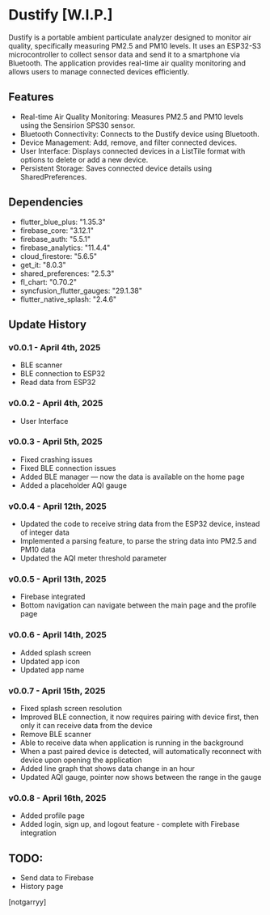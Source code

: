 # Dustify [W.I.P.]
Dustify is a portable ambient particulate analyzer designed to monitor air quality, specifically measuring PM2.5 and PM10 levels. It uses an ESP32-S3 microcontroller to collect sensor data and send it to a smartphone via Bluetooth. The application provides real-time air quality monitoring and allows users to manage connected devices efficiently.

## Features
- Real-time Air Quality Monitoring: Measures PM2.5 and PM10 levels using the Sensirion SPS30 sensor.
- Bluetooth Connectivity: Connects to the Dustify device using Bluetooth.
- Device Management: Add, remove, and filter connected devices.
- User Interface: Displays connected devices in a ListTile format with options to delete or add a new device.
- Persistent Storage: Saves connected device details using SharedPreferences.

## Dependencies
- flutter_blue_plus: "1.35.3"
- firebase_core: "3.12.1"
- firebase_auth: "5.5.1"
- firebase_analytics: "11.4.4"
- cloud_firestore: "5.6.5"
- get_it: "8.0.3"
- shared_preferences: "2.5.3"
- fl_chart: "0.70.2"
- syncfusion_flutter_gauges: "29.1.38"
- flutter_native_splash: "2.4.6"

## Update History
### v0.0.1 - April 4th, 2025 
- BLE scanner
- BLE connection to ESP32
- Read data from ESP32

### v0.0.2 - April 4th, 2025 
- User Interface

### v0.0.3 - April 5th, 2025 
- Fixed crashing issues
- Fixed BLE connection issues
- Added BLE manager — now the data is available on the home page
- Added a placeholder AQI gauge

### v0.0.4 - April 12th, 2025 
- Updated the code to receive string data from the ESP32 device, instead of integer data
- Implemented a parsing feature, to parse the string data into PM2.5 and PM10 data
- Updated the AQI meter threshold parameter

### v0.0.5 - April 13th, 2025
- Firebase integrated
- Bottom navigation can navigate between the main page and the profile page

### v0.0.6 - April 14th, 2025
- Added splash screen
- Updated app icon
- Updated app name

### v0.0.7 - April 15th, 2025
- Fixed splash screen resolution
- Improved BLE connection, it now requires pairing with device first, then only it can receive data from the device
- Remove BLE scanner
- Able to receive data when application is running in the background
- When a past paired device is detected, will automatically reconnect with device upon opening the application
- Added line graph that shows data change in an hour
- Updated AQI gauge, pointer now shows between the range in the gauge

### v0.0.8 - April 16th, 2025
- Added profile page
- Added login, sign up, and logout feature - complete with Firebase integration

## TODO:
- Send data to Firebase
- History page

[notgarryy]
